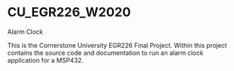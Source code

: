 # CU_EGR226_W2020
Alarm Clock

This is the Cornerstone University EGR226 Final Project.  Within this project contains the source code
and documentation to run an alarm clock application for a MSP432.

